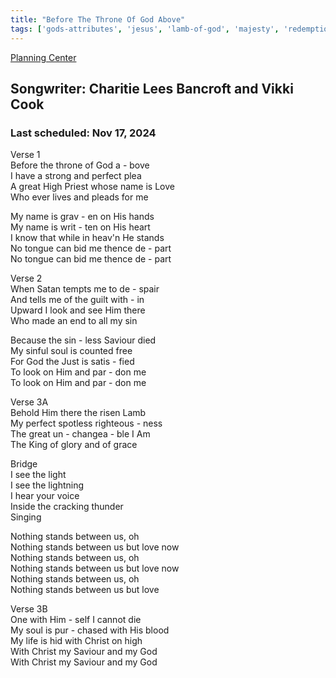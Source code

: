 ```yaml
---
title: "Before The Throne Of God Above"
tags: ['gods-attributes', 'jesus', 'lamb-of-god', 'majesty', 'redemption', 'savior', 'worship']
---
```


[Planning Center](https://services.planningcenteronline.com/songs/11913475)

## Songwriter: Charitie Lees Bancroft and Vikki Cook
### Last scheduled: Nov 17, 2024          

Verse 1  
Before the throne of God a - bove  
I have a strong and perfect plea  
A great High Priest whose name is Love  
Who ever lives and pleads for me  
  
My name is grav - en on His hands  
My name is writ - ten on His heart  
I know that while in heav'n He stands  
No tongue can bid me thence de - part  
No tongue can bid me thence de - part  
  
Verse 2  
When Satan tempts me to de - spair  
And tells me of the guilt with - in  
Upward I look and see Him there  
Who made an end to all my sin  
  
Because the sin - less Saviour died  
My sinful soul is counted free  
For God the Just is satis - fied  
To look on Him and par - don me  
To look on Him and par - don me  
  
  
Verse 3A  
Behold Him there the risen Lamb  
My perfect spotless righteous - ness  
The great un - changea - ble I Am  
The King of glory and of grace  
  
Bridge  
I see the light  
I see the lightning  
I hear your voice  
Inside the cracking thunder  
Singing  
  
Nothing stands between us, oh  
Nothing stands between us but love now  
Nothing stands between us, oh  
Nothing stands between us but love now  
Nothing stands between us, oh  
Nothing stands between us but love  
  
Verse 3B  
One with Him - self I cannot die  
My soul is pur - chased with His blood  
My life is hid with Christ on high  
With Christ my Saviour and my God  
With Christ my Saviour and my God
